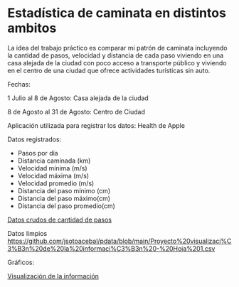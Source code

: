 # Estadística de caminata en distintos ambitos
La idea del trabajo práctico es comparar mi patrón de caminata incluyendo la cantidad de pasos, velocidad y distancia de cada paso viviendo en una casa alejada de la ciudad con poco acceso a transporte público y viviendo en el centro de una ciudad que ofrece actividades turísticas sin auto.

Fechas: 

1 Julio al 8 de Agosto: Casa alejada de la ciudad 

8 de Agosto al 31 de Agosto: Centro de Ciudad


Aplicación utilizada para registrar los datos:
Health de Apple

Datos registrados:

- Pasos por día
- Distancia caminada (km)
- Velocidad mínima (m/s)
- Velocidad máxima (m/s)
- Velocidad promedio (m/s)
- Distancia del paso mínimo (cm)
- Distancia del paso máximo(cm)
- Distancia del paso promedio(cm)


[Datos crudos de cantidad de pasos](https://github.com/jsotoacebal/pdata/blob/gh-pages/Datos%20crudos%20pasos%20-%20Hoja%201.csv)

Datos limpios https://github.com/jsotoacebal/pdata/blob/main/Proyecto%20visualizaci%C3%B3n%20de%20la%20informaci%C3%B3n%20-%20Hoja%201.csv



Gráficos:

[Visualización de la información](https://jsotoacebal.github.io/pdata/Proyecto_final.html)



